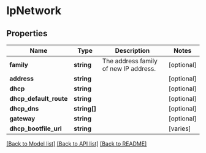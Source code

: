 # IpNetwork
 
## Properties
Name | Type | Description | Notes
------------ | ------------- | ------------- | -------------
**family** | **string** | The address family of new IP address. | [optional] 
**address** | **string** |  | [optional] 
**dhcp** | **string** |  | [optional] 
**dhcp_default_route** | **string** |  | [optional] 
**dhcp_dns** | **string[]** |  | [optional] 
**gateway** | **string** |  | [optional]
**dhcp_bootfile_url** | **string** | | [varies]

[[Back to Model list]](../../README.md#documentation-of-the-models) [[Back to API list]](../../README.md#documentation) [[Back to README]](../../README.md)


